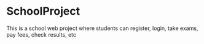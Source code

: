 # SchoolProject
This is a school web project where students can register, login, take exams, pay fees, check results, etc

